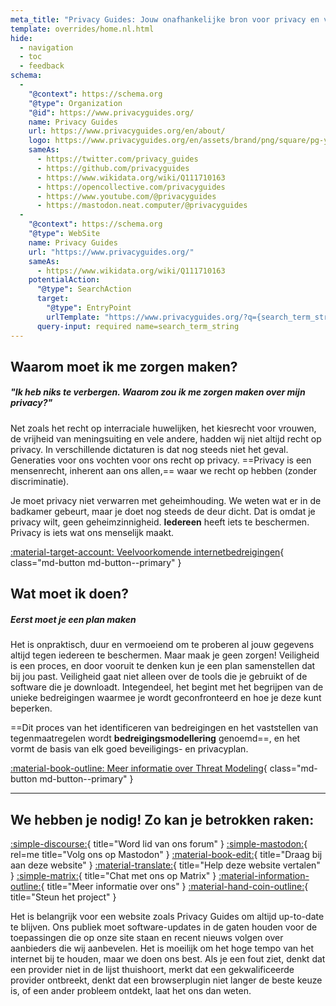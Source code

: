 ```yaml
---
meta_title: "Privacy Guides: Jouw onafhankelijke bron voor privacy en veiligheid"
template: overrides/home.nl.html
hide:
  - navigation
  - toc
  - feedback
schema:
  - 
    "@context": https://schema.org
    "@type": Organization
    "@id": https://www.privacyguides.org/
    name: Privacy Guides
    url: https://www.privacyguides.org/en/about/
    logo: https://www.privacyguides.org/en/assets/brand/png/square/pg-yellow.png
    sameAs:
      - https://twitter.com/privacy_guides
      - https://github.com/privacyguides
      - https://www.wikidata.org/wiki/Q111710163
      - https://opencollective.com/privacyguides
      - https://www.youtube.com/@privacyguides
      - https://mastodon.neat.computer/@privacyguides
  - 
    "@context": https://schema.org
    "@type": WebSite
    name: Privacy Guides
    url: "https://www.privacyguides.org/"
    sameAs:
      - https://www.wikidata.org/wiki/Q111710163
    potentialAction:
      "@type": SearchAction
      target:
        "@type": EntryPoint
        urlTemplate: "https://www.privacyguides.org/?q={search_term_string}"
      query-input: required name=search_term_string
---
```


<!-- markdownlint-disable-next-line -->
## Waarom moet ik me zorgen maken?

##### "Ik heb niks te verbergen. Waarom zou ik me zorgen maken over mijn privacy?"

Net zoals het recht op interraciale huwelijken, het kiesrecht voor vrouwen, de vrijheid van meningsuiting en vele andere, hadden wij niet altijd recht op privacy. In verschillende dictaturen is dat nog steeds niet het geval. Generaties voor ons vochten voor ons recht op privacy. ==Privacy is een mensenrecht, inherent aan ons allen,== waar we recht op hebben (zonder discriminatie).

Je moet privacy niet verwarren met geheimhouding. We weten wat er in de badkamer gebeurt, maar je doet nog steeds de deur dicht. Dat is omdat je privacy wilt, geen geheimzinnigheid. **Iedereen** heeft iets te beschermen. Privacy is iets wat ons menselijk maakt.

[:material-target-account: Veelvoorkomende internetbedreigingen](basics/common-threats.md){ class="md-button md-button--primary" }

## Wat moet ik doen?

##### Eerst moet je een plan maken

Het is onpraktisch, duur en vermoeiend om te proberen al jouw gegevens altijd tegen iedereen te beschermen. Maar maak je geen zorgen! Veiligheid is een proces, en door vooruit te denken kun je een plan samenstellen dat bij jou past. Veiligheid gaat niet alleen over de tools die je gebruikt of de software die je downloadt. Integendeel, het begint met het begrijpen van de unieke bedreigingen waarmee je wordt geconfronteerd en hoe je deze kunt beperken.

==Dit proces van het identificeren van bedreigingen en het vaststellen van tegenmaatregelen wordt **bedreigingsmodellering** genoemd==, en het vormt de basis van elk goed beveiligings- en privacyplan.

[:material-book-outline: Meer informatie over Threat Modeling](basics/threat-modeling.md){ class="md-button md-button--primary" }

---

## We hebben je nodig! Zo kan je betrokken raken:

[:simple-discourse:](https://discuss.privacyguides.net/){ title="Word lid van ons forum" }
[:simple-mastodon:](https://mastodon.neat.computer/@privacyguides){ rel=me title="Volg ons op Mastodon" }
[:material-book-edit:](https://github.com/privacyguides/privacyguides.org){ title="Draag bij aan deze website" }
[:material-translate:](https://matrix.to/#/#pg-i18n:aragon.sh){ title="Help deze website vertalen" }
[:simple-matrix:](https://matrix.to/#/#privacyguides:matrix.org){ title="Chat met ons op Matrix" }
[:material-information-outline:](about/index.md){ title="Meer informatie over ons" }
[:material-hand-coin-outline:](about/donate.md){ title="Steun het project" }

Het is belangrijk voor een website zoals Privacy Guides om altijd up-to-date te blijven. Ons publiek moet software-updates in de gaten houden voor de toepassingen die op onze site staan en recent nieuws volgen over aanbieders die wij aanbevelen. Het is moeilijk om het hoge tempo van het internet bij te houden, maar we doen ons best. Als je een fout ziet, denkt dat een provider niet in de lijst thuishoort, merkt dat een gekwalificeerde provider ontbreekt, denkt dat een browserplugin niet langer de beste keuze is, of een ander probleem ontdekt, laat het ons dan weten.
